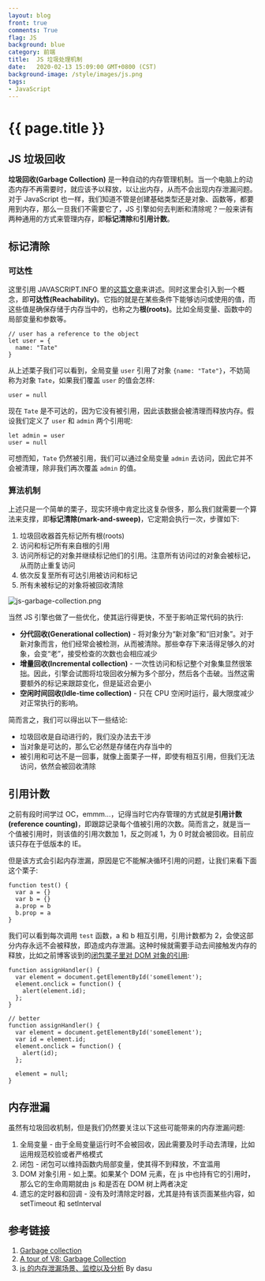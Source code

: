```yaml
---
layout: blog
front: true
comments: True
flag: JS
background: blue
category: 前端
title:  JS 垃圾处理机制
date:   2020-02-13 15:09:00 GMT+0800 (CST)
background-image: /style/images/js.png
tags:
- JavaScript
---
```

# {{ page.title }}

## JS 垃圾回收

**垃圾回收(Garbage Collection)** 是一种自动的内存管理机制。当一个电脑上的动态内存不再需要时，就应该予以释放，以让出内存，从而不会出现内存泄漏问题。对于 JavaScript 也一样，我们知道不管是创建基础类型还是对象、函数等，都要用到内存，那么一旦我们不需要它了，JS 引擎如何去判断和清除呢？一般来讲有两种通用的方式来管理内存，即**标记清除**和**引用计数**。

## 标记清除

### 可达性

这里引用 JAVASCRIPT.INFO 里的[这篇文章](https://javascript.info/garbage-collection#reachability)来讲述。同时这里会引入到一个概念，即**可达性(Reachability)**。它指的就是在某些条件下能够访问或使用的值，而这些值是确保存储于内存当中的，也称之为**根(roots)**。比如全局变量、函数中的局部变量和参数等。

```JS
// user has a reference to the object
let user = {
  name: "Tate"
}
```

从上述栗子我们可以看到，全局变量 `user` 引用了对象 `{name: "Tate"}`，不妨简称为对象 `Tate`，如果我们覆盖 `user` 的值会怎样:

```JS
user = null
```

现在 `Tate` 是不可达的，因为它没有被引用，因此该数据会被清理而释放内存。假设我们定义了 `user` 和 `admin` 两个引用呢:

```JS
let admin = user
user = null
```

可想而知，`Tate` 仍然被引用，我们可以通过全局变量 `admin` 去访问，因此它并不会被清理，除非我们再次覆盖 `admin` 的值。

### 算法机制

上述只是一个简单的栗子，现实环境中肯定比这复杂很多，那么我们就需要一个算法来支撑，即**标记清除(mark-and-sweep)**，它定期会执行一次，步骤如下:

1. 垃圾回收器首先标记所有根(roots)
2. 访问和标记所有来自根的引用
3. 访问所标记的对象并继续标记他们的引用。注意所有访问过的对象会被标记，从而防止重复访问
4. 依次反复至所有可达引用被访问和标记
5. 所有未被标记的对象将被回收清除

![js-garbage-collection.png]( {{site.url}}/style/images/smms/js-garbage-collection.png )

当然 JS 引擎也做了一些优化，使其运行得更快，不至于影响正常代码的执行:

* **分代回收(Generational collection)** - 将对象分为“新对象”和“旧对象”。对于新对象而言，他们经常会被检测，从而被清除。那些幸存下来活得足够久的对象，会变“老”，接受检查的次数也会相应减少
* **增量回收(Incremental collection)** - 一次性访问和标记整个对象集显然很笨拙。因此，引擎会试图将垃圾回收分解为多个部分，然后各个击破。当然这需要额外的标记来跟踪变化，但是延迟会更小
* **空闲时间回收(Idle-time collection)** - 只在 CPU 空闲时运行，最大限度减少对正常执行的影响。

简而言之，我们可以得出以下一些结论:

* 垃圾回收是自动进行的，我们没办法去干涉
* 当对象是可达的，那么它必然是存储在内存当中的
* 被引用和可达不是一回事，就像上面栗子一样，即使有相互引用，但我们无法访问，依然会被回收清除

## 引用计数

之前有段时间学过 OC，emmm...，记得当时它内存管理的方式就是**引用计数(reference counting)**，即跟踪记录每个值被引用的次数。简而言之，就是当一个值被引用时，则该值的引用次数加 1，反之则减 1，为 0 时就会被回收。目前应该只存在于低版本的 IE。

但是该方式会引起内存泄漏，原因是它不能解决循环引用的问题，让我们来看下面这个栗子:

```JS
function test() {
  var a = {}
  var b = {}
  a.prop = b
  b.prop = a
}
```

我们可以看到每次调用 `test` 函数，a 和 b 相互引用，引用计数都为 2，会使这部分内存永远不会被释放，即造成内存泄漏。这种时候就需要手动去间接触发内存的释放，比如之前博客谈到的[闭包栗子里对 DOM 对象的引用]( {{site.url}}/2018/02/09/js-closure.html ):

```JS
function assignHandler() {
  var element = document.getElementById('someElement');
  element.onclick = function() {
    alert(element.id);
  };
}
```

```JS
// better
function assignHandler() {
  var element = document.getElementById('someElement');
  var id = element.id;
  element.onclick = function() {
    alert(id);
  };

  element = null;
}
```

## 内存泄漏

虽然有垃圾回收机制，但是我们仍然要关注以下这些可能带来的内存泄漏问题:

1. 全局变量 - 由于全局变量运行时不会被回收，因此需要及时手动去清理，比如运用规范校验或者严格模式
2. 闭包 - 闭包可以维持函数内局部变量，使其得不到释放，不宜滥用
3. DOM 对象引用 - 如上栗。如果某个 DOM 元素，在 js 中也持有它的引用时，那么它的生命周期就由 js 和是否在 DOM 树上两者决定
4. 遗忘的定时器和回调 - 没有及时清除定时器，尤其是持有该页面某些内容，如 setTimeout 和 setInterval

## 参考链接

1. [Garbage collection](https://javascript.info/garbage-collection#reachability)
2. [A tour of V8: Garbage Collection](http://jayconrod.com/posts/55/a-tour-of-v8-garbage-collection)
3. [js 的内存泄漏场景、监控以及分析](https://www.cnblogs.com/dasusu/p/12200176.html) By dasu

